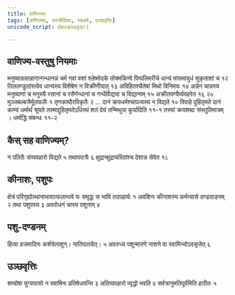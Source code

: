```yaml
---
title: वाणिज्यम्
tags: [वाणिज्यम्, उपजीविका, स्वधर्मः, उञ्छवृत्तिः]
unicode_script: devanagari

---
```



## वाणिज्य-वस्तुषु नियमाः
मनुष्यान्रसान्रागान्गन्धानन्नं चर्म गवां वशां श्लेष्मोदके तोक्मकिण्वे पिप्पलिमरीचे धान्यं मांसमायुधं सुकृताशां च १२ तिलतण्डुलांस्त्वेव धान्यस्य विशेषेण न विक्रीणीयात् १३ अविहितश्चैतेषां मिथो विनिमयः १४ अन्नेन चान्नस्य मनुष्याणां च मनुस्यै रसानां च रसैर्गन्धानां च गन्धैर्विद्यया च विद्यानाम् १५ अक्रीतपण्यैर्व्यवहरेत १६ २० मुञ्जबल्बजैर्मूलफलैः १ तृणकाष्ठैरविकृतैः २ …  दानं क्रयधर्मश्चापत्यस्य न विद्यते १० विवाहे दुहितृमते दानं काम्यं धर्मार्थं श्रूयते तस्माद्दुहितृमतेऽधिरथं शतं देयं तन्मिथुया कुर्यादिति ११-१ तस्यां क्रयशब्दः संस्तुतिमात्रम् । धर्माद्धि संबन्धः ११-२ 

## कैस् सह वाणिज्यम्?
न पतितैः संव्यवहारो विद्यते ५ तथापपात्रैः ६ 
क्षुद्रान्क्षुद्राचरितांश्च देशान्न सेवेत १८ 

## कीनाशः, पशुपः
क्षेत्रं परिगृह्योत्थानाभावात्फलाभावे यः समृद्धः स भावि तदपहार्यः १ अवशिनः कीनाशस्य कर्मन्यासे दण्डताडनम् २ तथा पशुपस्य ३ अवरोधनं चास्य पशूनाम् ४ 

## पशु-दण्डनम्
हित्वा व्रजमादिनः कर्शयेत्पशून्। नातिपातयेत्। ५ अवरुध्य पशून्मारणे नाशने वा स्वामिभ्योऽवसृजेत् ६ 

## उञ्छवृत्तिः
शम्योषा युग्यघासो न स्वामिनः प्रतिषेधयन्ति ३ अतिव्यपहारो व्यृद्धो भवति ४ सर्वत्रानुमतिपूर्वमिति हारीतः ५


